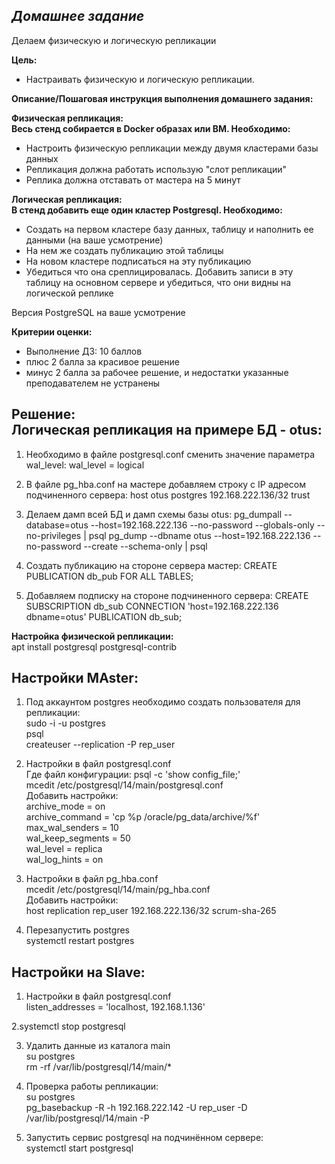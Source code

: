 ## *Домашнее задание*  
Делаем физическую и логическую репликации  

**Цель:**  
* Настраивать физическую и логическую репликации.


**Описание/Пошаговая инструкция выполнения домашнего задания:**  

**Физическая репликация:**  
**Весь стенд собирается в Docker образах или ВМ. Необходимо:**    

* Настроить физическую репликации между двумя кластерами базы данных  
* Репликация должна работать использую "слот репликации"  
* Реплика должна отставать от мастера на 5 минут  

**Логическая репликация:**  
**В стенд добавить еще один кластер Postgresql. Необходимо:**    

* Создать на первом кластере базу данных, таблицу и наполнить ее данными (на ваше усмотрение)  
* На нем же создать публикацию этой таблицы  
* На новом кластере подписаться на эту публикацию  
* Убедиться что она среплицировалась. Добавить записи в эту таблицу на основном сервере и убедиться, что они видны на логической реплике    

Версия PostgreSQL на ваше усмотрение


**Критерии оценки:**  
* Выполнение ДЗ: 10 баллов  
* плюс 2 балла за красивое решение  
* минус 2 балла за рабочее решение, и недостатки указанные преподавателем не устранены  

**Решение:**  
Логическая репликация на примере БД - otus:
-------------------------------------------
1. Необходимо в файле postgresql.conf сменить значение параметра wal_level:
wal_level = logical

2. В файле pg_hba.conf на мастере добавляем строку с IP адресом подчиненного сервера:
host otus postgres 192.168.222.136/32 trust

3. Делаем дамп всей БД и дамп схемы базы otus:
pg_dumpall --database=otus --host=192.168.222.136 --no-password --globals-only --no-privileges | psql
pg_dump --dbname otus --host=192.168.222.136 --no-password --create --schema-only | psql

4. Cоздать публикацию на стороне сервера мастер:
CREATE PUBLICATION db_pub FOR ALL TABLES;

5. Добавляем подписку на стороне подчиненного сервера:
CREATE SUBSCRIPTION db_sub CONNECTION 'host=192.168.222.136 dbname=otus' PUBLICATION db_sub;

**Настройка физической репликации:**  
apt install postgresql postgresql-contrib  

Настройки MAster:  
-----------------  
1. Под аккаунтом postgres необходимо создать пользователя для репликации:  
sudo -i -u postgres  
psql  
createuser --replication -P rep_user  

2. Настройки в файл postgresql.conf  
Где файл конфигурации: psql -c 'show config_file;'  
mcedit /etc/postgresql/14/main/postgresql.conf  
Добавить настройки:  
archive_mode = on                 
archive_command = 'cp %p /oracle/pg_data/archive/%f'   
max_wal_senders = 10              
wal_keep_segments = 50            
wal_level = replica                       
wal_log_hints = on  

3. Настройки в файл pg_hba.conf  
mcedit /etc/postgresql/14/main/pg_hba.conf  
Добавить настройки:  
host replication rep_user 192.168.222.136/32 scrum-sha-265  

4. Перезапустить postgres  
systemctl restart postgres  

Настройки на Slave:  
-------------------  
1. Настройки в файл postgresql.conf  
listen_addresses = 'localhost, 192.168.1.136'  

2.systemctl stop postgresql  

3. Удалить данные из каталога main  
su postgres  
rm -rf /var/lib/postgresql/14/main/*  

4. Проверка работы репликации:  
su postgres  
pg_basebackup -R -h 192.168.222.142 -U rep_user -D /var/lib/postgresql/14/main -P  

5. Запустить сервис postgresql на подчинённом сервере:  
systemctl start postgresql

